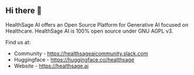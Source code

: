 ## Hi there 👋

HealthSage AI offers an Open Source Platform for Generative AI focused on Healthcare. HealthSage AI is 100% open source under GNU AGPL v3.

Find us at:
- Community - https://healthsageaicommunity.slack.com
- Huggingface - https://huggingface.co/healthsage
- Website - https://healthsage.ai
  
